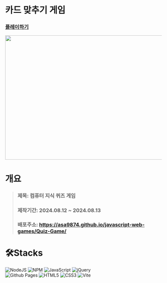 # 카드 맞추기 게임

### [플레이하기](https://asa9874.github.io/javascript-web-games/Quiz-Game/)

<img src="https://github.com/user-attachments/assets/faa370ff-4d28-41cb-b040-ffea2f44193c" width="600" height="400"/>

# 개요
> ### 제목: 컴퓨터 지식 퀴즈 게임
> ### 제작기간: 2024.08.12 ~ 2024.08.13
> ### 배포주소: https://asa9874.github.io/javascript-web-games/Quiz-Game/



# 🛠️Stacks
![NodeJS](https://img.shields.io/badge/node.js-6DA55F?style=for-the-badge&logo=node.js&logoColor=white)
![NPM](https://img.shields.io/badge/NPM-%23CB3837.svg?style=for-the-badge&logo=npm&logoColor=white)
![JavaScript](https://img.shields.io/badge/javascript-%23323330.svg?style=for-the-badge&logo=javascript&logoColor=%23F7DF1E)
![jQuery](https://img.shields.io/badge/jquery-%230769AD.svg?style=for-the-badge&logo=jquery&logoColor=white)    
![Github Pages](https://img.shields.io/badge/github%20pages-121013?style=for-the-badge&logo=github&logoColor=white)
![HTML5](https://img.shields.io/badge/html5-%23E34F26.svg?style=for-the-badge&logo=html5&logoColor=white)
![CSS3](https://img.shields.io/badge/css3-%231572B6.svg?style=for-the-badge&logo=css3&logoColor=white)
![Vite](https://img.shields.io/badge/vite-%23646CFF.svg?style=for-the-badge&logo=vite&logoColor=white)

